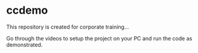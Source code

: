 # ccdemo
This repository is created for corporate training...

Go through the videos to setup the project on your PC and run the code as demonstrated.
